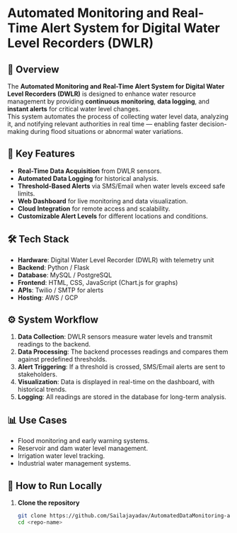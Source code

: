 # Automated Monitoring and Real-Time Alert System for Digital Water Level Recorders (DWLR)

## 📌 Overview
The **Automated Monitoring and Real-Time Alert System for Digital Water Level Recorders (DWLR)** is designed to enhance water resource management by providing **continuous monitoring**, **data logging**, and **instant alerts** for critical water level changes.  
This system automates the process of collecting water level data, analyzing it, and notifying relevant authorities in real time — enabling faster decision-making during flood situations or abnormal water variations.

## 🎯 Key Features
- **Real-Time Data Acquisition** from DWLR sensors.
- **Automated Data Logging** for historical analysis.
- **Threshold-Based Alerts** via SMS/Email when water levels exceed safe limits.
- **Web Dashboard** for live monitoring and data visualization.
- **Cloud Integration** for remote access and scalability.
- **Customizable Alert Levels** for different locations and conditions.

## 🛠️ Tech Stack
- **Hardware**: Digital Water Level Recorder (DWLR) with telemetry unit
- **Backend**: Python / Flask
- **Database**: MySQL / PostgreSQL
- **Frontend**: HTML, CSS, JavaScript (Chart.js for graphs)
- **APIs**: Twilio / SMTP for alerts
- **Hosting**: AWS / GCP

## ⚙️ System Workflow
1. **Data Collection**: DWLR sensors measure water levels and transmit readings to the backend.
2. **Data Processing**: The backend processes readings and compares them against predefined thresholds.
3. **Alert Triggering**: If a threshold is crossed, SMS/Email alerts are sent to stakeholders.
4. **Visualization**: Data is displayed in real-time on the dashboard, with historical trends.
5. **Logging**: All readings are stored in the database for long-term analysis.

## 📊 Use Cases
- Flood monitoring and early warning systems.
- Reservoir and dam water level management.
- Irrigation water level tracking.
- Industrial water management systems.

## 🚀 How to Run Locally
1. **Clone the repository**
   ```bash
   git clone https://github.com/Sailajayadav/AutomatedDataMonitoring-and-AlertSystem-for-DWLRs/
   cd <repo-name>
